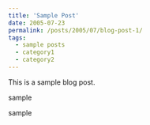 ```yaml
---
title: 'Sample Post'
date: 2005-07-23
permalink: /posts/2005/07/blog-post-1/
tags:
  - sample posts
  - category1
  - category2
---
```


This is a sample blog post. 

sample

sample
